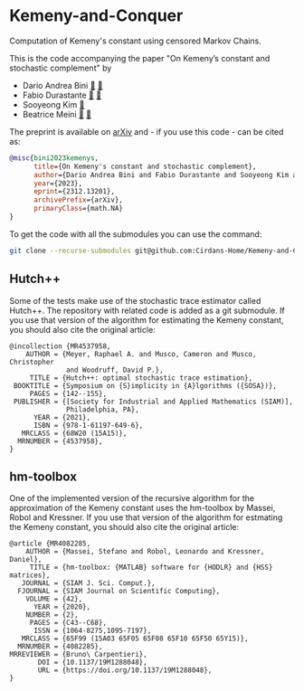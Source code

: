 # Kemeny-and-Conquer
Computation of Kemeny's constant using censored Markov Chains.

This is the code accompanying the paper "On Kemeny’s constant and stochastic complement" by
- Dario Andrea Bini [:email:](mailto:dario.bini@unipi.it) [:link:](https://people.dm.unipi.it/bini/)
- Fabio Durastante [:email:](mailto:fabio.durastantei@unipi.it) [:link:](https://fdurastante.github.io/)
- Sooyeong Kim [:email:](mailto:kimswim@yorku.ca) 
- Beatrice Meini [:email:](mailto:beatrice.meini@unipi.it) [:link:](https://people.dm.unipi.it/meini/)

The preprint is available on [arXiv](http://arxiv.org/abs/2312.13201) and - if you use this code - can be cited as:
```bibtex
@misc{bini2023kemenys,
      title={On Kemeny's constant and stochastic complement}, 
      author={Dario Andrea Bini and Fabio Durastante and Sooyeong Kim and Beatrice Meini},
      year={2023},
      eprint={2312.13201},
      archivePrefix={arXiv},
      primaryClass={math.NA}
}
```
To get the code with all the submodules you can use the command:
```bash
git clone --recurse-submodules git@github.com:Cirdans-Home/Kemeny-and-Conquer.git
```

## Hutch++

Some of the tests make use of the stochastic trace estimator called Hutch++. The repository with related code is added as a git submodule. If you use that version of the algorithm for estimating the Kemeny constant, you should also cite the original article:

```{bibtex}
@incollection {MR4537958,
    AUTHOR = {Meyer, Raphael A. and Musco, Cameron and Musco, Christopher
              and Woodruff, David P.},
     TITLE = {Hutch++: optimal stochastic trace estimation},
 BOOKTITLE = {Symposium on {S}implicity in {A}lgorithms ({SOSA})},
     PAGES = {142--155},
 PUBLISHER = {[Society for Industrial and Applied Mathematics (SIAM)],
              Philadelphia, PA},
      YEAR = {2021},
      ISBN = {978-1-61197-649-6},
   MRCLASS = {68W20 (15A15)},
  MRNUMBER = {4537958},
}
```

## hm-toolbox

One of the implemented version of the recursive algorithm for the approximation
of the Kemeny constant uses the hm-toolbox by Massei, Robol and Kressner. If you
use that version of the algorithm for estmating the Kemeny constant, you should
also cite the original article:

```{bibtex}
@article {MR4082285,
    AUTHOR = {Massei, Stefano and Robol, Leonardo and Kressner, Daniel},
     TITLE = {hm-toolbox: {MATLAB} software for {HODLR} and {HSS} matrices},
   JOURNAL = {SIAM J. Sci. Comput.},
  FJOURNAL = {SIAM Journal on Scientific Computing},
    VOLUME = {42},
      YEAR = {2020},
    NUMBER = {2},
     PAGES = {C43--C68},
      ISSN = {1064-8275,1095-7197},
   MRCLASS = {65F99 (15A03 65F05 65F08 65F10 65F50 65Y15)},
  MRNUMBER = {4082285},
MRREVIEWER = {Bruno\ Carpentieri},
       DOI = {10.1137/19M1288048},
       URL = {https://doi.org/10.1137/19M1288048},
}
```
